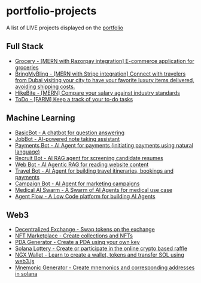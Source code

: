 # portfolio-projects
A list of LIVE projects displayed on the [portfolio](https://ngx-six.vercel.app/)


## Full Stack

- [Grocery - [MERN with Razorpay integration] E-commerce application for groceries](https://grocery-ten-blush.vercel.app/)
- [BringMyBling - [MERN with Stripe integration] Connect with travelers from Dubai visiting your city to have your favorite luxury items delivered, avoiding shipping costs.](https://bringmybling.vercel.app/)
- [HikeBite - [MERN] Compare your salary against industry standards](https://master--hikebite.netlify.app/)
- [ToDo - [FARM] Keep a track of your to-do tasks](https://todo-farm-coral.vercel.app/)

## Machine Learning

- [BasicBot - A chatbot for question answering](https://ai-basic-bot.vercel.app/)
- [JobBot - AI-powered note taking assistant](https://agentbots.vercel.app/)
- [Payments Bot - AI Agent for payments (initiating payments using natural language)](https://paymentbot-beta.vercel.app/)
- [Recruit Bot - AI RAG agent for screening candidate resumes](https://recruit-bot-two.vercel.app/)
- [Web Bot - AI Agentic RAG for reading website content](https://webbot-flax.vercel.app/)
- [Travel Bot - AI Agent for building travel itineraries, bookings and payments](https://travelbot-nu.vercel.app/)
- [Campaign Bot - AI Agent for marketing campaigns](https://campaign-bot.vercel.app/)
- [Medical AI Swarm - A Swarm of AI Agents for medical use case](https://medical-agent-swarm.vercel.app/)
- [Agent Flow - A Low Code platform for building AI Agents](https://agent-flow-mauve.vercel.app/)

## Web3

- [Decentralized Exchange - Swap tokens on the exchange](https://dex-app-hazel.vercel.app/)
- [NFT Marketplace - Create collections and NFTs](https://nftmarket-one-azure.vercel.app/)
- [PDA Generator - Create a PDA using your own key](https://rust-pda-program.vercel.app/)
- [Solana Lottery - Create or participate in the online crypto based raffle](https://solana-lottery-nu.vercel.app/)
- [NGX Wallet - Learn to create a wallet, tokens and transfer SOL using web3.js](https://crypto-wallet-week2-100xdevs.vercel.app/)
- [Mnemonic Generator - Create mnemonics and corresponding addresses in solana](https://create-mnemonics.vercel.app/)
